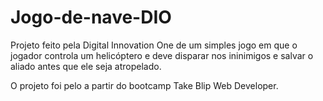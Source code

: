 # Jogo-de-nave-DIO
Projeto feito pela Digital Innovation One de um simples jogo em que o jogador controla um 
helicóptero e deve disparar nos ininimigos e salvar o aliado antes que ele seja atropelado.

O projeto foi pelo a partir do bootcamp Take Blip Web Developer.
